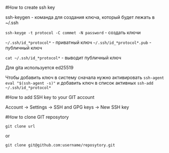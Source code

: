 #How to create ssh key 

ssh-keygen - команда для создания ключа, который будет лежать в ~/.ssh

`ssh-keyge -t protocol -C commet -N password` - создать ключи

`~/.ssh/id_*protocol*` - приватный ключ
`~/.ssh/id_*protocol*.pub` - публичный ключ

`cat ~/.ssh/id_*protocol*` - выводит публичный ключ

Для gitа используется ed25519

Чтобы добавить ключ в систему сначала нужно активировать `ssh-agent`
`eval "$(ssh-agent -s)"`
и добавить ключ в список активных
`ssh-add ~/.ssh/id_*protocol*`

#How to add SSH key to your GIT account

Account -> Settings -> SSH and GPG keys -> New SSH key

#How to clone GIT reposytory

`git clone url`

or

`git clone git@github.com:username/reposytory.git`
